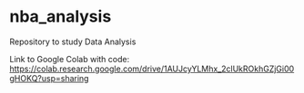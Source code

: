 # nba_analysis
Repository to study Data Analysis

Link to Google Colab with code: https://colab.research.google.com/drive/1AUJcyYLMhx_2clUkROkhGZjGi00gHOKQ?usp=sharing
